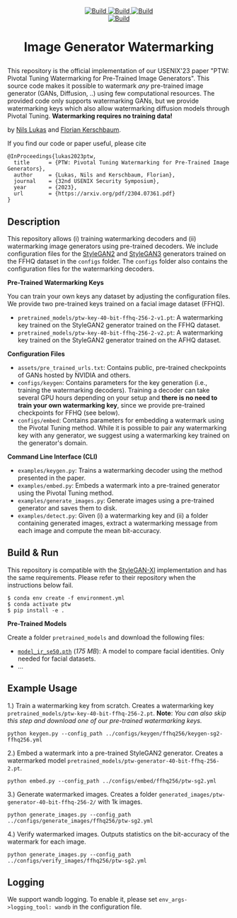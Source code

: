 <p align="center">
<a href="https://www.python.org/downloads/">
        <img alt="Build" src="https://img.shields.io/badge/3.9-Python-green">
</a>
<a href="https://pytorch.org">
        <img alt="Build" src="https://img.shields.io/badge/1.13-PyTorch-green">
</a>
<a href="https://github.com/NVlabs/stylegan3">
        <img alt="Build" src="https://img.shields.io/badge/NVlabs-Stylegan3-green">
</a>
<br>
<a href="https://arxiv.org/pdf/2304.07361.pdf">
            <img alt="Build" src="https://img.shields.io/badge/arXiv-2304.07361-blue">
    </a>
</p>

<h1 align="center">
    <p>Image Generator Watermarking</p>
</h1>


This repository is the official implementation of our USENIX'23 paper "PTW: Pivotal Tuning Watermarking for 
Pre-Trained Image Generators".
This source code makes it possible to watermark _any_ pre-trained image generator (GANs, Diffusion, ..) using few computational resources. The provided code only supports watermarking GANs, but we provide watermarking keys
which also allow watermarking diffusion models through Pivotal Tuning.
**Watermarking requires no training data!**

by [Nils Lukas](https://nilslukas.github.io/) and [Florian Kerschbaum](https://cs.uwaterloo.ca/~fkerschb/). 

If you find our code or paper useful, please cite
```
@InProceedings{lukas2023ptw,
  title      = {PTW: Pivotal Tuning Watermarking for Pre-Trained Image Generators},
  author     = {Lukas, Nils and Kerschbaum, Florian},
  journal    = {32nd USENIX Security Symposium},
  year       = {2023},
  url        = {https://arxiv.org/pdf/2304.07361.pdf}
}
```

## Description

This repository allows (i) training watermarking decoders and (ii) watermarking image generators using pre-trained decoders.
We include configuration files for the [StyleGAN2](https://github.com/NVlabs/stylegan2-ada-pytorch) and [StyleGAN3](https://nvlabs.github.io/stylegan3/) generators trained on the FFHQ dataset
in the `configs` folder. The `configs` folder also contains the configuration files for the watermarking decoders.

**Pre-Trained Watermarking Keys**

You can train your own keys any dataset by adjusting the configuration files. We provide
two pre-trained keys trained on a facial image dataset (FFHQ). 
* `pretrained_models/ptw-key-40-bit-ffhq-256-2-v1.pt`: A watermarking key trained on the StyleGAN2 generator trained on the FFHQ dataset.
* `pretrained_models/ptw-key-40-bit-ffhq-256-2-v2.pt`: A watermarking key trained on the StyleGAN2 generator trained on the AFHQ dataset.

**Configuration Files**  

* `assets/pre_trained_urls.txt`: Contains public, pre-trained checkpoints of GANs hosted by NVIDIA and others. 
* `configs/keygen`: Contains parameters for the key generation (i.e., training the watermarking decoders). Training a decoder can take several GPU hours
depending on your setup and **there is no need to train your own watermarking key**, since we provide pre-trained checkpoints for FFHQ (see below).
* `configs/embed`: Contains parameters for embedding a watermark using the Pivotal Tuning method. While it is possible to pair any watermarking key with any 
generator, we suggest using a watermarking key trained on the generator's domain. 

**Command Line Interface (CLI)**  
* `examples/keygen.py`: Trains a watermarking decoder using the method presented in the paper.
* `examples/embed.py`: Embeds a watermark into a pre-trained generator using the Pivotal Tuning method.
* `examples/generate_images.py`: Generate images using a pre-trained generator and saves them to disk.
* `examples/detect.py`: Given (i) a watermarking key and (ii) a folder containing generated images, extract a watermarking message from each image
and compute the mean bit-accuracy. 


## Build & Run

This repository is compatible with the [StyleGAN-Xl](https://github.com/autonomousvision/stylegan-xl) implementation and has the same requirements.
Please refer to their repository when the instructions below fail.
```shell
$ conda env create -f environment.yml
$ conda activate ptw
$ pip install -e . 
```

**Pre-Trained Models**

Create a folder `pretrained_models` and download the following files:
* [`model_ir_se50.pth`](https://www.dropbox.com/s/abk2q3glwa0k43y/model_ir_se50.pth?dl=0) (_175 MB_): A model to compare facial identities. Only needed for facial datasets. 
* ... 

## Example Usage
1.) Train a watermarking key from scratch. Creates a watermarking key `pretrained_models/ptw-key-40-bit-ffhq-256-2.pt`.
**Note**: *You can also skip this step and download one of our
pre-trained watermarking keys.* 
```shell 
python keygen.py --config_path ../configs/keygen/ffhq256/keygen-sg2-ffhq256.yml
```
2.) Embed a watermark into a pre-trained StyleGAN2 generator. Creates a watermarked model `pretrained_models/ptw-generator-40-bit-ffhq-256-2.pt`.
```shell
python embed.py --config_path ../configs/embed/ffhq256/ptw-sg2.yml
```
3.) Generate watermarked images. Creates a folder `generated_images/ptw-generator-40-bit-ffhq-256-2/` with 1k images.
```shell
python generate_images.py --config_path ../configs/generate_images/ffhq256/ptw-sg2.yml
```
4.) Verify watermarked images. Outputs statistics on the bit-accuracy of the watermark for each image. 
```shell
python generate_images.py --config_path ../configs/verify_images/ffhq256/ptw-sg2.yml
```

## Logging 

We support wandb logging. To enable it, please set `env_args->logging_tool: wandb` in the configuration file.
  



